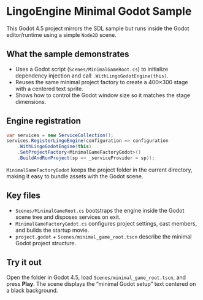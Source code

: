 # LingoEngine Minimal Godot Sample

This Godot 4.5 project mirrors the SDL sample but runs inside the Godot editor/runtime using a simple `Node2D` scene.

## What the sample demonstrates
- Uses a Godot script (`Scenes/MinimalGameRoot.cs`) to initialize dependency injection and call `.WithLingoGodotEngine(this)`.
- Reuses the same minimal project factory to create a 400×300 stage with a centered text sprite.
- Shows how to control the Godot window size so it matches the stage dimensions.

## Engine registration
```csharp
var services = new ServiceCollection();
services.RegisterLingoEngine(configuration => configuration
    .WithLingoGodotEngine(this)
    .SetProjectFactory<MinimalGameFactoryGodot>()
    .BuildAndRunProject(sp => _serviceProvider = sp));
```

`MinimalGameFactoryGodot` keeps the project folder in the current directory, making it easy to bundle assets with the Godot scene.

## Key files
- `Scenes/MinimalGameRoot.cs` bootstraps the engine inside the Godot scene tree and disposes services on exit.
- `MinimalGameFactoryGodot.cs` configures project settings, cast members, and builds the startup movie.
- `project.godot` + `Scenes/minimal_game_root.tscn` describe the minimal Godot project structure.

## Try it out
Open the folder in Godot 4.5, load `Scenes/minimal_game_root.tscn`, and press **Play**. The scene displays the “minimal Godot setup” text centered on a black background.
